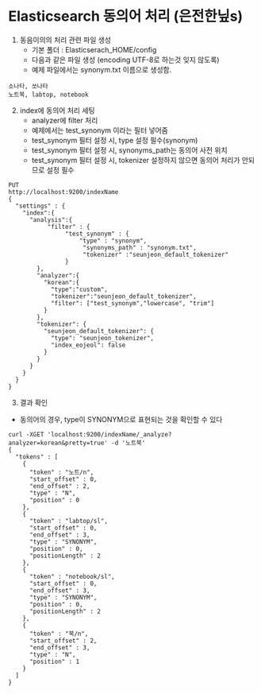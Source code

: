 

# Elasticsearch  동의어 처리 (은전한닢s)

1. 동음이의의 처리 관련 파일 생성
   * 기본 폴더 : Elasticserach_HOME/config
   * 다음과 같은 파일 생성 (encoding UTF-8로 하는것 잊지 않도록)
   * 예제 파일에서는 synonym.txt 이름으로 생성함.

~~~
소나타, 쏘나타
노트북, labtop, notebook
~~~



2. index에 동의어 처리 세팅
   * analyzer에 filter 처리
   * 예제에서는 test_synonym 이라는 필터 넣어줌
   * test_synonym 필터 설정 시, type 설정 필수(synonym)
   * test_synonym 필터 설정 시, synonyms_path는 동의어 사전 위치
   * test_synonym 필터 설정 시, tokenizer 설정하지 않으면 동의어 처리가 안되므로 설정 필수

~~~
PUT
http://localhost:9200/indexName
{
  "settings" : {
    "index":{
      "analysis":{
           "filter" : {
                "test_synonym" : {
                    "type" : "synonym",
                     "synonyms_path" : "synonym.txt",
                     "tokenizer" :"seunjeon_default_tokenizer"
                }
        },
        "analyzer":{
          "korean":{
            "type":"custom",
            "tokenizer":"seunjeon_default_tokenizer",
            "filter": ["test_synonym","lowercase", "trim"]
          }
        },
        "tokenizer": {
          "seunjeon_default_tokenizer": {
            "type": "seunjeon_tokenizer",
            "index_eojeol": false
          }
        }
      }
    }
  }
}

~~~



3. 결과 확인

* 동의어의 경우, type이 SYNONYM으로 표현되는 것을 확인할 수 있다

~~~
curl -XGET 'localhost:9200/indexName/_analyze?analyzer=korean&pretty=true' -d '노트북'
{
  "tokens" : [
    {
      "token" : "노트/n",
      "start_offset" : 0,
      "end_offset" : 2,
      "type" : "N",
      "position" : 0
    },
    {
      "token" : "labtop/sl",
      "start_offset" : 0,
      "end_offset" : 3,
      "type" : "SYNONYM",
      "position" : 0,
      "positionLength" : 2
    },
    {
      "token" : "notebook/sl",
      "start_offset" : 0,
      "end_offset" : 3,
      "type" : "SYNONYM",
      "position" : 0,
      "positionLength" : 2
    },
    {
      "token" : "북/n",
      "start_offset" : 2,
      "end_offset" : 3,
      "type" : "N",
      "position" : 1
    }
  ]
}

~~~


